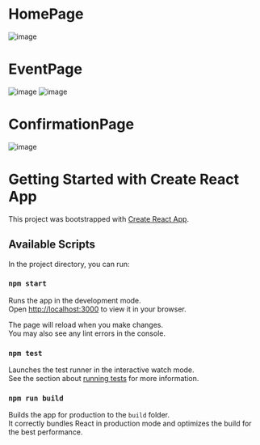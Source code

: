 # HomePage
![image](https://github.com/malvika123/intuit-sports-day/assets/31167876/7fee8f66-2557-49c4-8925-7d0819174b5b)
# EventPage
![image](https://github.com/malvika123/intuit-sports-day/assets/31167876/e0d84929-db7c-46ce-9ce0-eac26e16a4f7)
![image](https://github.com/malvika123/intuit-sports-day/assets/31167876/dac555e1-567a-4a51-9915-8d027bf5b95d)
# ConfirmationPage
![image](https://github.com/malvika123/intuit-sports-day/assets/31167876/5da5de49-bd2b-497e-8032-81e7945d7530)


# Getting Started with Create React App

This project was bootstrapped with [Create React App](https://github.com/facebook/create-react-app).

## Available Scripts

In the project directory, you can run:

### `npm start`

Runs the app in the development mode.\
Open [http://localhost:3000](http://localhost:3000) to view it in your browser.

The page will reload when you make changes.\
You may also see any lint errors in the console.

### `npm test`

Launches the test runner in the interactive watch mode.\
See the section about [running tests](https://facebook.github.io/create-react-app/docs/running-tests) for more information.

### `npm run build`

Builds the app for production to the `build` folder.\
It correctly bundles React in production mode and optimizes the build for the best performance.
